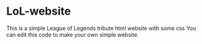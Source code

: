 # LoL-website
This is a simple League of Legends tribute html website with some css
You can edit this code to make your own simple website.

